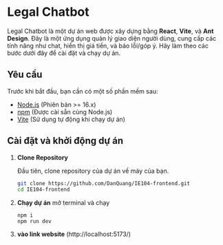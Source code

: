 # Legal Chatbot

Legal Chatbot là một dự án web được xây dựng bằng **React**, **Vite**, và **Ant Design**. Đây là một ứng dụng quản lý giao diện người dùng, cung cấp các tính năng như chat, hiển thị giá tiền, và báo lỗi/góp ý. Hãy làm theo các bước dưới đây để cài đặt và chạy dự án.

## Yêu cầu

Trước khi bắt đầu, bạn cần có một số phần mềm sau:

- [Node.js](https://nodejs.org/) (Phiên bản >= 16.x)
- [npm](https://www.npmjs.com/) (Được cài sẵn cùng Node.js)
- [Vite](https://vitejs.dev/) (Sử dụng tự động khi chạy dự án)

## Cài đặt và khởi động dự án

1. **Clone Repository**

   Đầu tiên, clone repository của dự án về máy của bạn.

   ```bash
   git clone https://github.com/DanQuang/IE104-frontend.git
   cd IE104-frontend
2. **Chạy dự án**
    mở terminal và chạy
    ```
    npm i
    npm run dev
3. **vào link website**
    (http://localhost:5173/)
